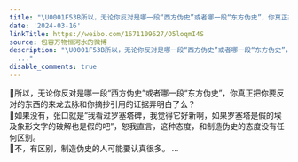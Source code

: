 ```yaml
---
title: "\U0001F53B所以，无论你反对是哪一段“西方伪史”或者哪一段“东方伪史”，你真正把你要反对的东西的来龙去脉和你摘抄引用的证据弄明白了么？\U0001F53B如果没有，张口就是“..."
date: '2024-03-16'
linkTitle: https://weibo.com/1671109627/O5loqmI4S
source: 包容万物恒河水的微博
description: "\U0001F53B所以，无论你反对是哪一段“西方伪史”或者哪一段“东方伪史”，你真正把你要反对的东西的来龙去脉和你摘抄引用的证据弄明白了么？<br>\U0001F53B如果没有，张口就是“我看过罗塞塔碑，我觉得它好新啊，如果罗塞塔是假的埃及象形文字的破解也是假的吧”，恕我直言，这种态度，和制造伪史的态度没有任何区别。<br>\U0001F53B不，有区别，制造伪史的人可能要认真很多。
  ..."
disable_comments: true
---
```

🔻所以，无论你反对是哪一段“西方伪史”或者哪一段“东方伪史”，你真正把你要反对的东西的来龙去脉和你摘抄引用的证据弄明白了么？<br>🔻如果没有，张口就是“我看过罗塞塔碑，我觉得它好新啊，如果罗塞塔是假的埃及象形文字的破解也是假的吧”，恕我直言，这种态度，和制造伪史的态度没有任何区别。<br>🔻不，有区别，制造伪史的人可能要认真很多。 ...